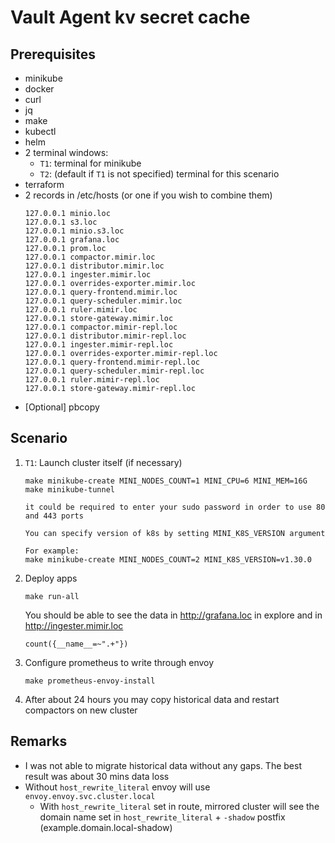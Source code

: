 # Vault Agent kv secret cache

## Prerequisites

- minikube
- docker
- curl
- jq
- make
- kubectl
- helm
- 2 terminal windows:
    - `T1`: terminal for minikube
    - `T2`: (default if `T1` is not specified) terminal for this scenario
- terraform
- 2 records in /etc/hosts (or one if you wish to combine them)
  ```
  127.0.0.1 minio.loc
  127.0.0.1 s3.loc
  127.0.0.1 minio.s3.loc
  127.0.0.1 grafana.loc
  127.0.0.1 prom.loc
  127.0.0.1 compactor.mimir.loc
  127.0.0.1 distributor.mimir.loc
  127.0.0.1 ingester.mimir.loc
  127.0.0.1 overrides-exporter.mimir.loc
  127.0.0.1 query-frontend.mimir.loc
  127.0.0.1 query-scheduler.mimir.loc
  127.0.0.1 ruler.mimir.loc
  127.0.0.1 store-gateway.mimir.loc
  127.0.0.1 compactor.mimir-repl.loc
  127.0.0.1 distributor.mimir-repl.loc
  127.0.0.1 ingester.mimir-repl.loc
  127.0.0.1 overrides-exporter.mimir-repl.loc
  127.0.0.1 query-frontend.mimir-repl.loc
  127.0.0.1 query-scheduler.mimir-repl.loc
  127.0.0.1 ruler.mimir-repl.loc
  127.0.0.1 store-gateway.mimir-repl.loc
  ```
- [Optional] pbcopy

## Scenario

1. `T1`: Launch cluster itself (if necessary)
   ```shell
   make minikube-create MINI_NODES_COUNT=1 MINI_CPU=6 MINI_MEM=16G
   make minikube-tunnel
   ```
   ```
   it could be required to enter your sudo password in order to use 80 and 443 ports
   ```
   ```
   You can specify version of k8s by setting MINI_K8S_VERSION argument
   
   For example:
   make minikube-create MINI_NODES_COUNT=2 MINI_K8S_VERSION=v1.30.0
   ```
2. Deploy apps
   ```shell
   make run-all
   ```

   You should be able to see the data in http://grafana.loc in explore and in http://ingester.mimir.loc
   ```
   count({__name__=~".+"})
   ```

3. Configure prometheus to write through envoy
   ```shell
   make prometheus-envoy-install
   ```

4. After about 24 hours you may copy historical data and restart compactors on new cluster

## Remarks

* I was not able to migrate historical data without any gaps. The best result was about 30 mins data loss
* Without `host_rewrite_literal` envoy will use `envoy.envoy.svc.cluster.local`
  * With `host_rewrite_literal` set in route, mirrored cluster will see the domain name set in `host_rewrite_literal` + `-shadow` postfix (example.domain.local-shadow)
